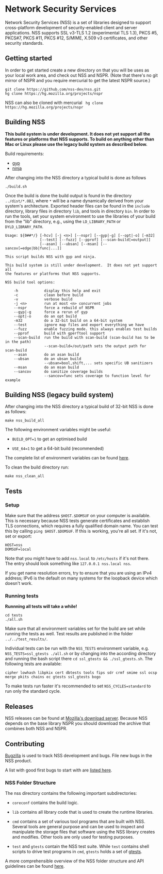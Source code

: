 # Network Security Services

Network Security Services (NSS) is a set of libraries designed to support
cross-platform development of security-enabled client and server
applications. NSS supports SSL v3-TLS 1.2 (experimental TLS 1.3), PKCS #5, PKCS#7,
PKCS #11, PKCS #12, S/MIME, X.509 v3 certificates, and other security
standards.

## Getting started

In order to get started create a new directory on that you will be uses as your
local work area, and check out NSS and NSPR. (Note that there's no git mirror of
NSPR and you require mercurial to get the latest NSPR source.)

    git clone https://github.com/nss-dev/nss.git
    hg clone https://hg.mozilla.org/projects/nspr

NSS can also be cloned with mercurial `
    hg clone https://hg.mozilla.org/projects/nspr`

## Building NSS

**This build system is under development. It does not yet support all the
features or platforms that NSS supports. To build on anything other than Mac or
Linux please use the legacy build system as described below.**

Build requirements:

* [gyp](https://gyp.gsrc.io/)
* [ninja](https://ninja-build.org/)

After changing into the NSS directory a typical build is done as follows

    ./build.sh

Once the build is done the build output is found in the directory
`../dist/*.OBJ`, where `*` will be a name dynamically derived from your system's
architecture. Exported header files can be found in the `include` directory,
library files in directory `lib`, and tools in directory `bin`. In order to run
the tools, set your system environment to use the libraries of your build from
the "lib" directory, e.g., using the `LD_LIBRARY_PATH` or `DYLD_LIBRARY_PATH`.

    Usage: ${0##*/} [-hcv] [-j <n>] [--nspr] [--gyp|-g] [--opt|-o] [-m32]
                    [--test] [--fuzz] [--pprof] [--scan-build[=output]]
                    [--asan] [--ubsan] [--msan] [--sancov[=edge|bb|func|...]]

    This script builds NSS with gyp and ninja.

    This build system is still under development.  It does not yet support all
    the features or platforms that NSS supports.

    NSS build tool options:

        -h            display this help and exit
        -c            clean before build
        -v            verbose build
        -j <n>        run at most <n> concurrent jobs
        --nspr        force a rebuild of NSPR
        --gyp|-g      force a rerun of gyp
        --opt|-o      do an opt build
        -m32          do a 32-bit build on a 64-bit system
        --test        ignore map files and export everything we have
        --fuzz        enable fuzzing mode. this always enables test builds
        --pprof       build with gperftool support
        --scan-build  run the build with scan-build (scan-build has to be in the path)
                      --scan-build=/out/path sets the output path for scan-build
        --asan        do an asan build
        --ubsan       do an ubsan build
                      --ubsan=bool,shift,... sets specific UB sanitizers
        --msan        do an msan build
        --sancov      do sanitize coverage builds
                      --sancov=func sets coverage to function level for example


## Building NSS (legacy build system)

After changing into the NSS directory a typical build of 32-bit NSS is done as
follows:

    make nss_build_all

The following environment variables might be useful:

* `BUILD_OPT=1` to get an optimised build

* `USE_64=1` to get a 64-bit build (recommended)

The complete list of environment variables can be found
[here](https://developer.mozilla.org/en-US/docs/Mozilla/Projects/NSS/Reference/NSS_environment_variables).

To clean the build directory run:

    make nss_clean_all

## Tests

### Setup

Make sure that the address `$HOST.$DOMSUF` on your computer is available. This
is necessary because NSS tests generate certificates and establish TLS
connections, which requires a fully qualified domain name.
You can test this by
calling `ping $HOST.$DOMSUF`. If this is working, you're all set.  If it's not,
set or export:

    HOST=nss
    DOMSUF=local

Note that you might have to add `nss.local` to `/etc/hosts` if it's not
there. The entry should look something like `127.0.0.1 nss.local nss`.

If you get name resolution errors, try to ensure that you are using an IPv4
address; IPv6 is the default on many systems for the loopback device which
doesn't work.

### Running tests

**Runnning all tests will take a while!**

    cd tests
    ./all.sh

Make sure that all environment variables set for the build are set while running
the tests as well.  Test results are published in the folder
`../../test_results/`.

Individual tests can be run with the `NSS_TESTS` environment variable,
e.g. `NSS_TESTS=ssl_gtests ./all.sh` or by changing into the according directory
and running the bash script there `cd ssl_gtests && ./ssl_gtests.sh`.  The
following tests are available:

    cipher lowhash libpkix cert dbtests tools fips sdr crmf smime ssl ocsp merge pkits chains ec gtests ssl_gtests bogo

To make tests run faster it's recommended to set `NSS_CYCLES=standard` to run
only the standard cycle.

## Releases

NSS releases can be found at [Mozilla's download
server](https://ftp.mozilla.org/pub/security/nss/releases/). Because NSS depends
on the base library NSPR you should download the archive that combines both NSS
and NSPR.

## Contributing

[Bugzilla](https://bugzilla.mozilla.org/) is used to track NSS development and
bugs. File new bugs in the NSS product.

A list with good first bugs to start with are [listed
here](https://bugzilla.mozilla.org/buglist.cgi?keywords=good-first-bug%2C%20&keywords_type=allwords&list_id=13238861&resolution=---&query_format=advanced&product=NSS).

### NSS Folder Structure

The nss directory contains the following important subdirectories:

- `coreconf` contains the build logic.

- `lib` contains all library code that is used to create the runtime libraries.

- `cmd` contains a set of various tool programs that are built with NSS. Several
  tools are general purpose and can be used to inspect and manipulate the
  storage files that software using the NSS library creates and modifies. Other
  tools are only used for testing purposes.

- `test` and `gtests` contain the NSS test suite. While `test` contains shell
  scripts to drive test programs in `cmd`, `gtests` holds a set of
  [gtests](https://github.com/google/googletest).

A more comprehensible overview of the NSS folder structure and API guidelines
can be found
[here](https://developer.mozilla.org/en-US/docs/Mozilla/Projects/NSS/NSS_API_Guidelines).
